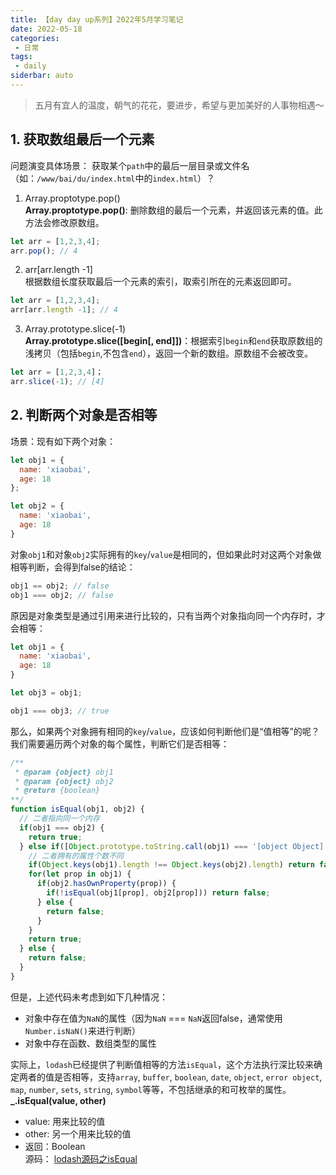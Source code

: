 ```yaml
---
title: 【day day up系列】2022年5月学习笔记
date: 2022-05-18
categories:
 - 日常
tags:
 - daily
siderbar: auto
---
```


> 五月有宜人的温度，朝气的花花，要进步，希望与更加美好的人事物相遇～

## 1. 获取数组最后一个元素
问题演变具体场景： 获取某个`path`中的最后一层目录或文件名（如：`/www/bai/du/index.html`中的`index.html`）？   
1. Array.proptotype.pop()  
**Array.proptotype.pop()**: 删除数组的最后一个元素，并返回该元素的值。此方法会修改原数组。  
```js
let arr = [1,2,3,4];
arr.pop(); // 4
```  
2. arr[arr.length -1]  
根据数组长度获取最后一个元素的索引，取索引所在的元素返回即可。  
```js
let arr = [1,2,3,4];
arr[arr.length -1]; // 4
```  
3. Array.prototype.slice(-1)  
**Array.prototype.slice([begin[, end]])**：根据索引`begin`和`end`获取原数组的浅拷贝（包括`begin`,不包含`end`），返回一个新的数组。原数组不会被改变。  
```js
let arr = [1,2,3,4]；
arr.slice(-1); // [4]
```

## 2. 判断两个对象是否相等  
场景：现有如下两个对象：  
```js
let obj1 = {
  name: 'xiaobai',
  age: 18
};

let obj2 = {
  name: 'xiaobai',
  age: 18
}
```  
对象`obj1`和对象`obj2`实际拥有的`key`/`value`是相同的，但如果此时对这两个对象做相等判断，会得到false的结论：  
```js
obj1 == obj2; // false
obj1 === obj2; // false
```  
原因是对象类型是通过引用来进行比较的，只有当两个对象指向同一个内存时，才会相等：  
```js
let obj1 = {
  name: 'xiaobai',
  age: 18
}

let obj3 = obj1; 

obj1 === obj3; // true
```  
那么，如果两个对象拥有相同的`key`/`value`，应该如何判断他们是“值相等”的呢？  
我们需要遍历两个对象的每个属性，判断它们是否相等：  
```js
/**
 * @param {object} obj1
 * @param {object} obj2
 * @return {boolean}
**/
function isEqual(obj1, obj2) {
  // 二者指向同一个内存
  if(obj1 === obj2) {
    return true;
  } else if([Object.prototype.toString.call(obj1) === '[object Object]' && Object.prototype.toString.call(obj2) === '[object Object]') { // 二者都是对象类型（不包含null）
    // 二者拥有的属性个数不同
    if(Object.keys(obj1).length !== Object.keys(obj2).length) return false;
    for(let prop in obj1) {
      if(obj2.hasOwnProperty(prop)) {
        if(!isEqual(obj1[prop], obj2[prop])) return false;
      } else {
        return false;
      }
    }
    return true;
  } else {
    return false;
  }
}
```   
但是，上述代码未考虑到如下几种情况：  
- 对象中存在值为`NaN`的属性（因为`NaN` === `NaN`返回false，通常使用`Number.isNaN()`来进行判断）
- 对象中存在函数、数组类型的属性

实际上，`lodash`已经提供了判断值相等的方法`isEqual`，这个方法执行深比较来确定两者的值是否相等，支持`array`, `buffer`, `boolean`, `date`, `object`, `error object`, `map`, `number`, `sets`, `string`, `symbol`等等，不包括继承的和可枚举的属性。    
**_.isEqual(value, other)**  
- value: 用来比较的值  
- other: 另一个用来比较的值  
- 返回：Boolean  
源码： [lodash源码之isEqual](https://github.com/lodash/lodash/blob/4.17.21/lodash.js#L11599)


